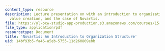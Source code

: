 ```yaml
---
content_type: resource
description: Lecture presentation on with an introduction to organization structure,
  value creation, and the case of Novartis.
file: https://ol-ocw-studio-app-production.s3.amazonaws.com/courses/15-912-technology-strategy-fall-2008/14bf93b5fa46a5eb575511d260809ebb_lec_05.pdf
file_type: application/pdf
resourcetype: Document
title: 'Novartis: An Introduction to Organization Structure'
uid: 14bf93b5-fa46-a5eb-5755-11d260809ebb
---
```

